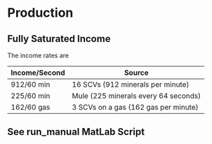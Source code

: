 # Production

## Fully Saturated Income

The income rates are

Income/Second | Source
------------- | ------
912/60 min | 16 SCVs (912 minerals per minute)
225/60 min | Mule (225 minerals every 64 seconds)
162/60 gas | 3 SCVs on a gas (162 gas per minute)

## See run_manual MatLab Script
